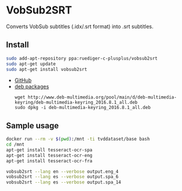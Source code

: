# VobSub2SRT

Converts VobSub subtitles (.idx/.srt format) into .srt subtitles.

## Install

```bash
sudo add-apt-repository ppa:ruediger-c-plusplus/vobsub2srt
sudo apt-get update
sudo apt-get install vobsub2srt
```


* [GitHub](https://github.com/ruediger/VobSub2SRT)
* [deb packages](http://www.deb-multimedia.org/)
  ```
  wget http://www.deb-multimedia.org/pool/main/d/deb-multimedia-keyring/deb-multimedia-keyring_2016.8.1_all.deb
  sudo dpkg -i deb-multimedia-keyring_2016.8.1_all.deb
  ```

## Sample usage

```bash
docker run --rm -v $(pwd):/mnt -ti tvddataset/base bash
cd /mnt
apt-get install tesseract-ocr-spa
apt-get install tesseract-ocr-eng
apt-get install tesseract-ocr-fra

vobsub2srt --lang en --verbose output.eng_4
vobsub2srt --lang es --verbose output.spa_6
vobsub2srt --lang es --verbose output.spa_14

```
